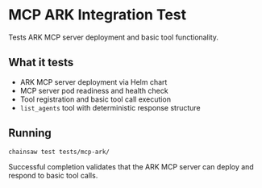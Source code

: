 # MCP ARK Integration Test

Tests ARK MCP server deployment and basic tool functionality.

## What it tests
- ARK MCP server deployment via Helm chart
- MCP server pod readiness and health check
- Tool registration and basic tool call execution
- `list_agents` tool with deterministic response structure

## Running
```bash
chainsaw test tests/mcp-ark/
```

Successful completion validates that the ARK MCP server can deploy and respond to basic tool calls.